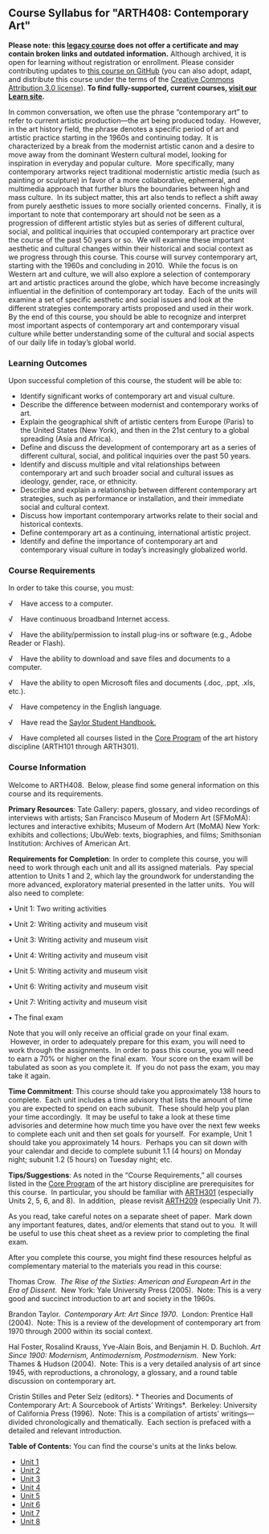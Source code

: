 Course Syllabus for "ARTH408: Contemporary Art"
-----------------------------------------------

**Please note: this [legacy course](https://sayloracademy.zendesk.com/hc/en-us/articles/206089967) does not offer a certificate and may contain 
broken links and outdated information.** Although archived, it is open 
for learning without registration or enrollment. Please consider contributing 
updates to [this course on GitHub](https://github.com/saylordotorg/course_arth408) 
(you can also adopt, adapt, and distribute this course under the terms of 
the [Creative Commons Attribution 3.0 license](http://creativecommons.org/licenses/by/3.0/)). **To find fully-supported, current courses, [visit our 
Learn site](https://learn.saylor.org).**

In common conversation, we often use the phrase “contemporary art” to
refer to current artistic production—the art being produced today. 
However, in the art history field, the phrase denotes a specific period
of art and artistic practice starting in the 1960s and continuing
today.  It is characterized by a break from the modernist artistic canon
and a desire to move away from the dominant Western cultural model,
looking for inspiration in everyday and popular culture.  More
specifically, many contemporary artworks reject traditional modernistic
artistic media (such as painting or sculpture) in favor of a more
collaborative, ephemeral, and multimedia approach that further blurs the
boundaries between high and mass culture.  In its subject matter, this
art also tends to reflect a shift away from purely aesthetic issues to
more socially oriented concerns.  Finally, it is important to note that
contemporary art should not be seen as a progression of different
artistic styles but as series of different cultural, social, and
political inquiries that occupied contemporary art practice over the
course of the past 50 years or so.  We will examine these important
aesthetic and cultural changes within their historical and social
context as we progress through this course. This course will survey
contemporary art, starting with the 1960s and concluding in 2010.  While
the focus is on Western art and culture, we will also explore a
selection of contemporary art and artistic practices around the globe,
which have become increasingly influential in the definition of
contemporary art today.  Each of the units will examine a set of
specific aesthetic and social issues and look at the different
strategies contemporary artists proposed and used in their work.  By the
end of this course, you should be able to recognize and interpret most
important aspects of contemporary art and contemporary visual culture
while better understanding some of the cultural and social aspects of
our daily life in today’s global world.

### Learning Outcomes

Upon successful completion of this course, the student will be able
to:  
  

-   Identify significant works of contemporary art and visual culture.
-   Describe the difference between modernist and contemporary works of
    art.
-   Explain the geographical shift of artistic centers from Europe
    (Paris) to the United States (New York), and then in the 21st
    century to a global spreading (Asia and Africa).
-   Define and discuss the development of contemporary art as a series
    of different cultural, social, and political inquiries over the past
    50 years.
-   <span id="internal-source-marker_0.13654672936536372">Identify and
    discuss multiple and vital relationships between contemporary art
    and such broader social and cultural issues as ideology, gender,
    race, or ethnicity.</span>
-   Describe and explain a relationship between different contemporary
    art strategies, such as performance or installation, and their
    immediate social and cultural context.
-   Discuss how important contemporary artworks relate to their social
    and historical contexts.
-   Define contemporary art as a continuing, international artistic
    project.
-   Identify and define the importance of contemporary art and
    contemporary visual culture in today’s increasingly globalized
    world.

### Course Requirements

In order to take this course, you must:  
  
 √    Have access to a computer.  
  
 √    Have continuous broadband Internet access.  
  
 √    Have the ability/permission to install plug-ins or software (e.g.,
Adobe Reader or Flash).  
  
 √    Have the ability to download and save files and documents to a
computer.  
  
 √    Have the ability to open Microsoft files and documents (.doc,
.ppt, .xls, etc.).  
  
 √    Have competency in the English language.

√    Have read the [Saylor Student
Handbook.](http://www.saylor.org/site/wp-content/uploads/2012/05/Saylor-StudentHandbook.pdf)

√    Have completed all courses listed in the [Core
Program](http://www.saylor.org/majors/art-history) of the art history
discipline (ARTH101 through ARTH301).

### Course Information

Welcome to ARTH408.  Below, please find some general information on this
course and its requirements.  

**Primary Resources**: Tate Gallery: papers, glossary, and video
recordings of interviews with artists; San Francisco Museum of Modern
Art (SFMoMA): lectures and interactive exhibits; Museum of Modern Art
(MoMA) New York: exhibits and collections; UbuWeb: texts, biographies,
and films; Smithsonian Institution: Archives of American Art.

**Requirements for Completion**: In order to complete this course, you
will need to work through each unit and all its assigned materials.  Pay
special attention to Units 1 and 2, which lay the groundwork for
understanding the more advanced, exploratory material presented in the
latter units.  You will also need to complete:

• Unit 1: Two writing activities

<span id="internal-source-marker_0.6936582736670971">• Unit 2: Writing
activity and museum visit</span>

• Unit 3: Writing activity and museum visit

• Unit 4: Writing activity and museum visit

<span id="internal-source-marker_0.6936582736670971">• Unit 5: Writing
activity </span>and museum visit

• Unit 6: Writing activity and museum visit

• Unit 7: Writing activity and museum visit

<span id="internal-source-marker_0.6936582736670971">• The final
exam</span>

Note that you will only receive an official grade on your final exam.
 However, in order to adequately prepare for this exam, you will need to
work through the assignments.  In order to pass this course, you will
need to earn a 70% or higher on the final exam.  Your score on the exam
will be tabulated as soon as you complete it.  If you do not pass the
exam, you may take it again.

**Time Commitment**: This course should take you approximately 138 hours
to complete.  Each unit includes a time advisory that lists the amount
of time you are expected to spend on each subunit.  These should help
you plan your time accordingly.  It may be useful to take a look at
these time advisories and determine how much time you have over the next
few weeks to complete each unit and then set goals for yourself.  For
example, Unit 1 should take you approximately 14 hours.  Perhaps you can
sit down with your calendar and decide to complete subunit 1.1 (4 hours)
on Monday night; subunit 1.2 (5 hours) on Tuesday night; etc.

**Tips/Suggestions**: As noted in the “Course Requirements,” all courses
listed in the [Core
Program](http://www.saylor.org/majors/art-history) of the art history
discipline are prerequisites for this course.  In particular, you should
be familiar with
[ARTH301](http://www.saylor.org/courses/arth301) (especially Units 2, 5,
6, and 8).  In addition,  please revisit
[ARTH209](http://www.saylor.org/courses/arth209) (especially Unit 7).

As you read, take careful notes on a separate sheet of paper.  Mark down
any important features, dates, and/or elements that stand out to you.
 It will be useful to use this cheat sheet as a review prior to
completing the final exam.

After you complete this course, you might find these resources helpful
as complementary material to the materials you read in this course:

Thomas Crow.  *The Rise of the Sixties: American and European Art in the
Era of Dissent*.  New York: Yale University Press (2005).  Note: This is
a very good and succinct introduction to art and society in the 1960s.

<span id="internal-source-marker_0.6936582736670971">Brandon Taylor.
 *Contemporary Art: Art Since 1970*.  London: Prentice Hall (2004).
 Note: This is a review of the development of contemporary art from 1970
through 2000 within its social context.</span>

Hal Foster, Rosalind Krauss, Yve-Alain Bois, and Benjamin H. D.
Buchloh. *Art Since 1900: Modernism, Antimodernism, Postmodernism*.  New
York: Thames & Hudson (2004).  Note: This is a very detailed analysis of
art since 1945, with reproductions, a chronology, a glossary, and a
round table discussion on contemporary art.

Cristin Stilles and Peter Selz (editors). * Theories and Documents of
Contemporary Art: A Sourcebook of Artists’ Writings*.  Berkeley:
University of California Press (1996).  Note: This is a compilation of
artists’ writings—divided chronologically and thematically.  Each
section is prefaced with a detailed and relevant introduction.

**Table of Contents:** You can find the course's units at the links below.

- [Unit 1](https://legacy.saylor.org/arth408/Unit01/)
- [Unit 2](https://legacy.saylor.org/arth408/Unit02/)
- [Unit 3](https://legacy.saylor.org/arth408/Unit03/)
- [Unit 4](https://legacy.saylor.org/arth408/Unit04/)
- [Unit 5](https://legacy.saylor.org/arth408/Unit05/)
- [Unit 6](https://legacy.saylor.org/arth408/Unit06/)
- [Unit 7](https://legacy.saylor.org/arth408/Unit07/)
- [Unit 8](https://legacy.saylor.org/arth408/Unit08/)
